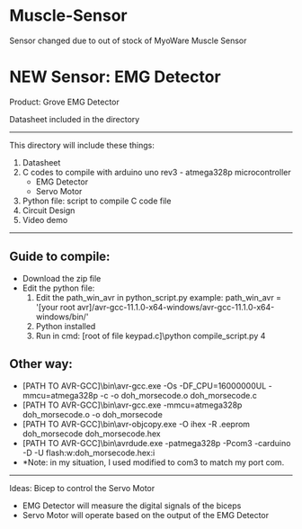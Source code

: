# Muscle-Sensor

Sensor changed due to out of stock of MyoWare Muscle Sensor

# NEW Sensor: EMG Detector

Product: Grove EMG Detector

Datasheet included in the directory

--------------------------------------------------------------
This directory will include these things:
1. Datasheet
2. C codes to compile with arduino uno rev3 - atmega328p microcontroller
	+ EMG Detector
	+ Servo Motor
4. Python file: script to compile C code file
5. Circuit Design
6. Video demo
--------------------------------------------------------------
## Guide to compile:
- Download the zip file
- Edit the python file:
	1. Edit the path_win_avr in python_script.py
	example: path_win_avr = '[your root avr]/avr-gcc-11.1.0-x64-windows/avr-gcc-11.1.0-x64-windows/bin/'
	3. Python installed
	4. Run in cmd: [root of file keypad.c]\python compile_script.py 4
## Other way:
- [PATH TO AVR-GCC]\bin\avr-gcc.exe -Os -DF_CPU=16000000UL -mmcu=atmega328p -c -o doh_morsecode.o doh_morsecode.c
- [PATH TO AVR-GCC]\bin\avr-gcc.exe -mmcu=atmega328p doh_morsecode.o -o doh_morsecode
- [PATH TO AVR-GCC]\bin\avr-objcopy.exe -O ihex -R .eeprom doh_morsecode doh_morsecode.hex
- [PATH TO AVR-GCC]\bin\avrdude.exe -patmega328p -Pcom3 -carduino -D -U flash:w:doh_morsecode.hex:i
- *Note: in my situation, I used modified to com3 to match my port com.
--------------------------------------------------------------
Ideas: Bicep to control the Servo Motor
- EMG Detector will measure the digital signals of the biceps
- Servo Motor will operate based on the output of the EMG Detector
